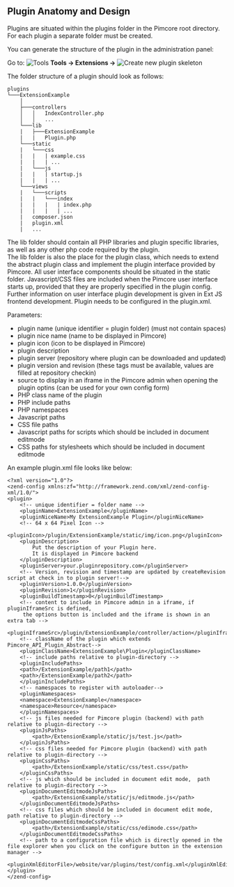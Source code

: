 ## Plugin Anatomy and Design

Plugins are situated within the plugins folder in the Pimcore root directory. For each plugin a separate folder must be created.

You can generate the structure of the plugin in the administration panel:

<div class="inline-imgs">

[comment]: #TODOinlineimgs

Go to: ![Tools](/img/dev/Icon_tools.png)  **Tools -> Extensions ->** ![Create new plugin skeleton](/img/dev/Icon_Create_new_plugin_skeleton.png)

</div>

The folder structure of a plugin should look as follows:

```
plugins
└───ExtensionExample
    │
    ├───controllers
    │   │   IndexController.php
    │   │   ...
    └───lib
    |   ├───ExtensionExample
    |   |   Plugin.php
    └───static
    |   └───css
    |   |   | example.css
    |   |   | ...
    |   └───js
    |   |   | startup.js
    |   |   | ...
    └───views
    |   └───scripts
    |   |   └───index
    |   |   |   | index.php
    |   |   |   | ...
    |   composer.json
    |   plugin.xml
    |   ...

```

The lib folder should contain all PHP libraries and plugin specific libraries, as well as any other php code required by the plugin.  
The lib folder is also the place for the plugin class, which needs to extend the abstract plugin class and implement the plugin interface provided by Pimcore. 
All user interface components should be situated in the static folder. 
Javascript/CSS files are included when the Pimcore user interface starts up, provided that they are properly specified in the plugin config.  
Further information on user interface plugin development is given in Ext JS frontend development.
Plugin needs to be configured in the plugin.xml. 

Parameters:

* plugin name (unique identifier = plugin folder) (must not contain spaces)
* plugin nice name (name to be displayed in Pimcore)
* plugin icon (icon to be displayed in Pimcore)
* plugin description
* plugin server (repository where plugin can be downloaded and updated)
* plugin version and revision (these tags must be available, values are filled at repository checkin)
* source to display in an iframe in the Pimcore admin when opening the plugin optins (can be used for your own config form)
* PHP class name of the plugin
* PHP include paths
* PHP namespaces
* Javascript paths
* CSS file paths
* Javascript paths for scripts which should be included in document editmode
* CSS paths for stylesheets which should be included in document editmode

An example plugin.xml file looks like below:

```
<?xml version="1.0"?>
<zend-config xmlns:zf="http://framework.zend.com/xml/zend-config-xml/1.0/">
<plugin>
    <!-- unique identifier = folder name -->
    <pluginName>ExtensionExample</pluginName>
    <pluginNiceName>My ExtensionExample Plugin</pluginNiceName>
    <!-- 64 x 64 Pixel Icon -->
    <pluginIcon>/plugin/ExtensionExample/static/img/icon.png</pluginIcon>
    <pluginDescription>
        Put the description of your Plugin here.
        It is displayed in Pimcore backend
    </pluginDescription>
    <pluginServer>your.pluginrepository.com</pluginServer>
    <!-- Version, revision and timestamp are updated by createRevision script at check in to plugin server!-->
    <pluginVersion>1.0.0</pluginVersion>
    <pluginRevision>1</pluginRevision>
    <pluginBuildTimestamp>0</pluginBuildTimestamp>
    <!-- content to include in Pimcore admin in a iframe, if pluginIframeSrc is defined,
     the options button is included and the iframe is shown in an extra tab -->
    <pluginIframeSrc>/plugin/ExtensionExample/controller/action</pluginIframeSrc>
    <!-- className of the plugin which extends Pimcore_API_Plugin_Abstract-->
    <pluginClassName>ExtensionExample\Plugin</pluginClassName>
    <!-- include paths relative to plugin-directory -->
    <pluginIncludePaths>
    <path>/ExtensionExample/path1</path>
    <path>/ExtensionExample/path2</path>
    </pluginIncludePaths>
    <!-- namespaces to register with autoloader-->
    <pluginNamespaces>
    <namespace>ExtensionExample</namespace>
    <namespace>Resource</namespace>
    </pluginNamespaces>
    <!-- js files needed for Pimcore plugin (backend) with path relative to plugin-directory -->
    <pluginJsPaths>
        <path>/ExtensionExample/static/js/test.js</path>
    </pluginJsPaths>
    <!-- css files needed for Pimcore plugin (backend) with path relative to plugin-directory -->
    <pluginCssPaths>
        <path>/ExtensionExample/static/css/test.css</path>
    </pluginCssPaths>   
    <!-- js which should be included in document edit mode,  path relative to plugin-directory -->
    <pluginDocumentEditmodeJsPaths>
        <path>/ExtensionExample/static/js/editmode.js</path>
    </pluginDocumentEditmodeJsPaths>
    <!-- css files which should be included in document edit mode, path relative to plugin-directory -->
    <pluginDocumentEditmodeCssPaths>
        <path>/ExtensionExample/static/css/edimode.css</path>
    </pluginDocumentEditmodeCssPaths>
    <!-- path to a configuration file which is directly opened in the file explorer when you click on the configure button in the extension manager -->
    <pluginXmlEditorFile>/website/var/plugins/test/config.xml</pluginXmlEditorFile>
</plugin>
</zend-config>
```